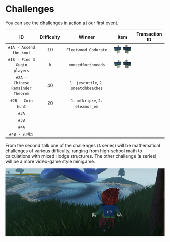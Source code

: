 # Challenges

You can see the challenges [in action](https://youtu.be/xNqGxgiP0Cc?t=1440) at our first event.

| ID | Difficulty | Winner | Item | Transaction ID |
| :--: | :----------: | :------: | :-----: | :--------------: |
| `#1A - Ascend the knot` | 10 | `Fleetwood_Obdurate` | ![](prize1a.png) | |
| `#1B - Find 3 Guqin players` | 5 | `noneedforthneeds` | ![](prize1b.png) | |
| `#2A - Chinese Remainder Theorem` | 40 | `1. jescuttle`, `2. sneetchbeaches` | | |
| `#2B - Coin hunt` | 20 | `1. mfkripke`, `2. eleanor_em` | | |
| `#3A` | | | | |
| `#3B` | | | | |
| `#4A` | | | | |
| `#4B - 孔明灯` | | | | |

From the second talk one of the challenges (`A` series) will be mathematical challenges of various difficulty, ranging from high-school math to calculations with mixed Hodge structures. The other challenge (`B` series) will be a more video-game style minigame.

<p align="center">
  <img src="winner.png">
</p>
